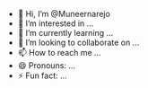 - 👋 Hi, I’m @Muneernarejo
- 👀 I’m interested in ...
- 🌱 I’m currently learning ...
- 💞️ I’m looking to collaborate on ...
- 📫 How to reach me ...
- 😄 Pronouns: ...
- ⚡ Fun fact: ...

<!---
Muneernarejo/Muneernarejo is a ✨ special ✨ repository because its `README.md` (this file) appears on your GitHub profile.
You can click the Preview link to take a look at your changes.
--->
